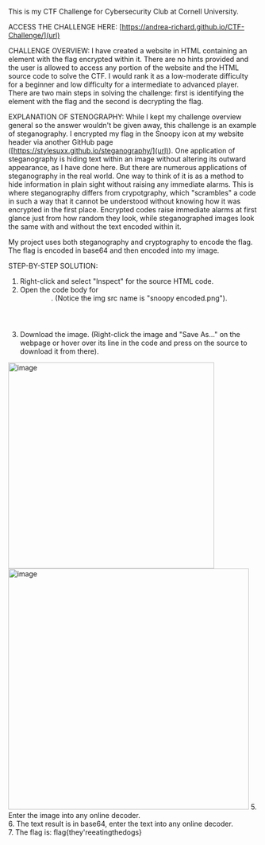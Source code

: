 This is my CTF Challenge for Cybersecurity Club at Cornell University.

ACCESS THE CHALLENGE HERE: [https://andrea-richard.github.io/CTF-Challenge/](url)

CHALLENGE OVERVIEW:
I have created a website in HTML containing an element with the flag encrypted within it. There are no hints provided and the user is allowed to access any portion of the website and the HTML source code 
to solve the CTF. I would rank it as a low-moderate difficulty for a beginner and low difficulty for a intermediate to advanced player. There are two main steps in solving the challenge: first is identifying
the element with the flag and the second is decrypting the flag.

EXPLANATION OF STENOGRAPHY:
While I kept my challenge overview general so the answer wouldn't be given away, this challenge is an example of steganography. I encrypted my flag in the Snoopy icon at my website header via another 
GitHub page ([https://stylesuxx.github.io/steganography/](url)). One application of steganography is hiding text within an image without altering its outward appearance, as I have done here. But there are 
numerous applications of steganography in the real world. One way to think of it is as a method to hide information in plain sight without raising any immediate alarms. This is where steganography
differs from crypotgraphy, which "scrambles" a code in such a way that it cannot be understood without knowing how it was encrypted in the first place. Encrypted codes raise immediate alarms at first glance
just from how random they look, while steganographed images look the same with and without the text encoded within it.

My project uses both steganography and cryptography to encode the flag. The flag is encoded in base64 and then encoded into my image. 

STEP-BY-STEP SOLUTION:
1. Right-click and select "Inspect" for the source HTML code.
2. Open the code body for <header>. (Notice the img src name is "snoopy encoded.png").
3. Download the image. (Right-click the image and "Save As..." on the webpage or hover over its line in the code and press on the source to download it from there).
<img width="415" alt="image" src="https://github.com/user-attachments/assets/3f7bb2ca-1d19-4b54-a91f-8d04222503a8">
<img width="485" alt="image" src="https://github.com/user-attachments/assets/a262ea90-81ff-4a4d-a6e4-cb98fe0036e8">
5. Enter the image into any online decoder.
   <br>
6. The text result is in base64, enter the text into any online decoder.
   <br>
7. The flag is: flag{they'reeatingthedogs}
